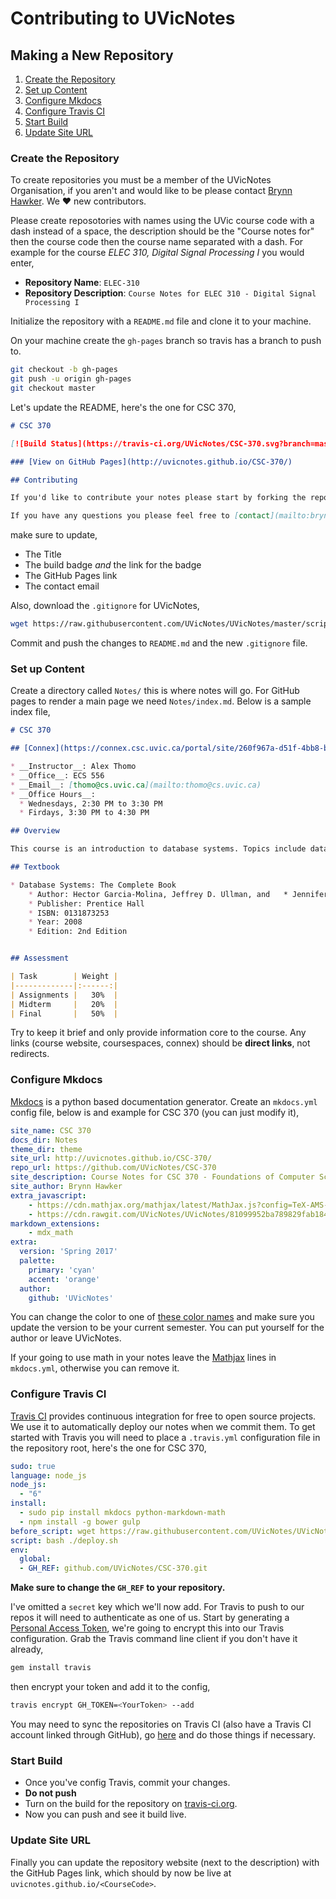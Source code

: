 # Contributing to UVicNotes

## Making a New Repository

1. [Create the Repository](#create-the-repository)
2. [Set up Content](#set-up-content)
3. [Configure Mkdocs](#configure-mkdocs)
4. [Configure Travis CI](#configure-travis-ci)
5. [Start Build](#start-build)
6. [Update Site URL](#update-site-url)

### Create the Repository

To create repositories you must be a member of the UVicNotes Organisation, if you aren't and would like to be please contact [Brynn Hawker](mailto:brynn@hawker.me). We :heart: new contributors.

Please create reposotories with names using the UVic course code with a dash instead of a space, the description should be the "Course notes for" then the course code then the course name separated with a dash. For example for the course _ELEC 310, Digital Signal Processing I_ you would enter,

* __Repository Name__: `ELEC-310`
* __Repository Description__: `Course Notes for ELEC 310 - Digital Signal Processing I `

Initialize the repository with a `README.md` file and clone it to your machine.

On your machine create the `gh-pages` branch so travis has a branch to push to.

```bash
git checkout -b gh-pages
git push -u origin gh-pages
git checkout master
```

Let's update the README, here's the one for CSC 370,

```markdown
# CSC 370

[![Build Status](https://travis-ci.org/UVicNotes/CSC-370.svg?branch=master)](https://travis-ci.org/UVicNotes/CSC-370)

### [View on GitHub Pages](http://uvicnotes.github.io/CSC-370/)

## Contributing

If you'd like to contribute your notes please start by forking the repository. Notes should be taken in [Markdown](https://daringfireball.net/projects/markdown/) and we support MathJax (basically LaTeX) for math. Notes should be clear and concise and should have build off of the master notes for that day.

If you have any questions you please feel free to [contact](mailto:brynn@hawker.me) the repository maintainer.
```

make sure to update,

* The Title
* The build badge _and_ the link for the badge
* The GitHub Pages link
* The contact email

Also, download the `.gitignore` for UVicNotes,

```bash
wget https://raw.githubusercontent.com/UVicNotes/UVicNotes/master/scripts/\.gitignore
```

Commit and push the changes to `README.md` and the new `.gitignore` file.

### Set up Content

Create a directory called `Notes/` this is where notes will go. For GitHub pages to render a main page we need `Notes/index.md`. Below is a sample index file,

```markdown
# CSC 370

## [Connex](https://connex.csc.uvic.ca/portal/site/260f967a-d51f-4bb8-b01a-82f93e87504d/)

* __Instructor__: Alex Thomo
* __Office__: ECS 556
* __Email__: [thomo@cs.uvic.ca](mailto:thomo@cs.uvic.ca)
* __Office Hours__:
  * Wednesdays, 2:30 PM to 3:30 PM
  * Firdays, 3:30 PM to 4:30 PM

## Overview

This course is an introduction to database systems. Topics include database design, query languages, query optimization, concurrency control, and recovery from failures.

## Textbook

* Database Systems: The Complete Book
    * Author: Hector Garcia-Molina, Jeffrey D. Ullman, and   * Jennifer D. Widom
    * Publisher: Prentice Hall
    * ISBN: 0131873253
    * Year: 2008
    * Edition: 2nd Edition


## Assessment

| Task        | Weight |
|-------------|:------:|
| Assignments |   30%  |
| Midterm     |   20%  |
| Final       |   50%  |
```

Try to keep it brief and only provide information core to the course. Any links (course website, coursespaces, connex) should be __direct links__, not redirects.

### Configure Mkdocs

[Mkdocs](http://www.mkdocs.org/) is a python based documentation generator. Create an `mkdocs.yml` config file, below is and example for CSC 370 (you can just modify it),

```yaml
site_name: CSC 370
docs_dir: Notes
theme_dir: theme
site_url: http://uvicnotes.github.io/CSC-370/
repo_url: https://github.com/UVicNotes/CSC-370
site_description: Course Notes for CSC 370 - Foundations of Computer Science
site_author: Brynn Hawker
extra_javascript:
    - https://cdn.mathjax.org/mathjax/latest/MathJax.js?config=TeX-AMS-MML_HTMLorMML
    - https://cdn.rawgit.com/UVicNotes/UVicNotes/81099952ba789829fab1840e5d26cb5a2bf62011/helpers/mathjax.js
markdown_extensions:
    - mdx_math
extra:
  version: 'Spring 2017'
  palette:
    primary: 'cyan'
    accent: 'orange'
  author:
    github: 'UVicNotes'
```

You can change the color to one of [these color names](https://www.materialui.co/colors) and make sure you update the version to be your current semester. You can put yourself for the author or leave UVicNotes.

If your going to use math in your notes leave the [Mathjax](https://www.mathjax.org/) lines in `mkdocs.yml`, otherwise you can remove it.

### Configure Travis CI

[Travis CI](https://travis-ci.org/) provides continuous integration for free to open source projects. We use it to automatically deploy our notes when we commit them. To get started with Travis you will need to place a `.travis.yml` configuration file in the repository root, here's the one for CSC 370,

```yaml
sudo: true
language: node_js
node_js:
  - "6"
install:
  - sudo pip install mkdocs python-markdown-math
  - npm install -g bower gulp
before_script: wget https://raw.githubusercontent.com/UVicNotes/UVicNotes/master/scripts/deploy.sh
script: bash ./deploy.sh
env:
  global:
  - GH_REF: github.com/UVicNotes/CSC-370.git
```

**Make sure to change the `GH_REF` to your repository.**

 I've omitted a `secret` key which we'll now add. For Travis to push to our repos it will need to authenticate as one of us. Start by generating a [Personal Access Token](https://help.github.com/articles/creating-an-access-token-for-command-line-use/), we're going to encrypt this into our Travis configuration. Grab the Travis command line client if you don't have it already,

 ```bash
gem install travis
 ```

 then encrypt your token and add it to the config,

 ```bash
travis encrypt GH_TOKEN=<YourToken> --add
 ```

You may need to sync the repositories on Travis CI (also have a Travis CI account linked through GitHub), go [here](https://travis-ci.org/profile/UVicNotes) and do those things if necessary.

### Start Build

* Once you've config Travis, commit your changes. 
* **Do not push**
* Turn on the build for the repository on [travis-ci.org](https://travis-ci.org/).
* Now you can push and see it build live.

### Update Site URL

Finally you can update the repository website (next to the description) with the GitHub Pages link, which should by now be live at `uvicnotes.github.io/<CourseCode>`.

